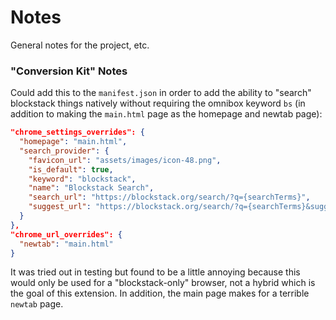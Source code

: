 # Notes

General notes for the project, etc.

### "Conversion Kit" Notes

Could add this to the `manifest.json` in order to  add the ability to "search"
blockstack things natively without requiring the omnibox keyword `bs`
(in addition to making the `main.html` page as the homepage and newtab page):

```json
"chrome_settings_overrides": {
  "homepage": "main.html",
  "search_provider": {
    "favicon_url": "assets/images/icon-48.png",
    "is_default": true,
    "keyword": "blockstack",
    "name": "Blockstack Search",
    "search_url": "https://blockstack.org/search/?q={searchTerms}",
    "suggest_url": "https://blockstack.org/search/?q={searchTerms}&suggest=true"
  }
},
"chrome_url_overrides": {
  "newtab": "main.html"
}
```

It was tried out in testing but found to be a little annoying because this would
only be used for a "blockstack-only" browser, not a hybrid which is the goal of
this extension. In addition, the main page makes for a terrible `newtab` page.

